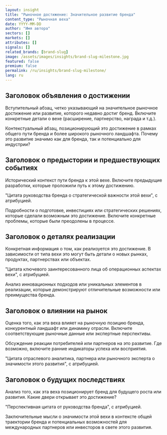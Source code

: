 ```yaml
---
layout: insight
title: "Рыночное достижение: Значительное развитие бренда"
content_type: "Рыночная веха"
date: YYYY-MM-DD
author: "Имя автора"
sectors: []
markets: []
attributes: []
signals: []
related_brands: [brand-slug]
image: /assets/images/insights/brand-slug-milestone.jpg
featured: false
premium: false
permalink: /ru/insights/brand-slug-milestone/
lang: ru
---
```


## Заголовок объявления о достижении

Вступительный абзац, четко указывающий на значительное рыночное достижение или развитие, которого недавно достиг бренд. Включите конкретные детали о вехе (расширение, партнерство, награда и т.д.).

Контекстуальный абзац, позиционирующий это достижение в рамках общего пути бренда и более широкого рыночного ландшафта. Почему это развитие значимо как для бренда, так и потенциально для индустрии?

## Заголовок о предыстории и предшествующих событиях

Исторический контекст пути бренда к этой вехе. Включите предыдущие разработки, которые проложили путь к этому достижению.

"Цитата руководства бренда о стратегической важности этой вехи", с атрибуцией.

Подробности о подготовке, инвестициях или стратегических решениях, которые сделали возможным это достижение. Включите конкретные проблемы, которые были преодолены в процессе.

## Заголовок о деталях реализации

Конкретная информация о том, как реализуется это достижение. В зависимости от типа вехи это могут быть детали о новых рынках, продуктах, партнерствах или объектах.

"Цитата ключевого заинтересованного лица об операционных аспектах вехи", с атрибуцией.

Анализ инновационных подходов или уникальных элементов в реализации, которые демонстрируют отличительные возможности или преимущества бренда.

## Заголовок о влиянии на рынок

Оценка того, как эта веха влияет на рыночную позицию бренда, конкурентный ландшафт или динамику отрасли. Включите соответствующие рыночные данные или экспертные перспективы.

Обсуждение реакции потребителей или партнеров на это развитие. Где возможно, включите ранние индикаторы успеха или восприятия.

"Цитата отраслевого аналитика, партнера или рыночного эксперта о значимости этого развития", с атрибуцией.

## Заголовок о будущих последствиях

Анализ того, как эта веха позиционирует бренд для будущего роста или развития. Какие двери открывает это достижение?

"Перспективная цитата от руководства бренда", с атрибуцией.

Заключительные мысли о значимости этой вехи в контексте общей траектории бренда и потенциальных возможностей для международных партнеров или инвесторов в свете этого развития.
